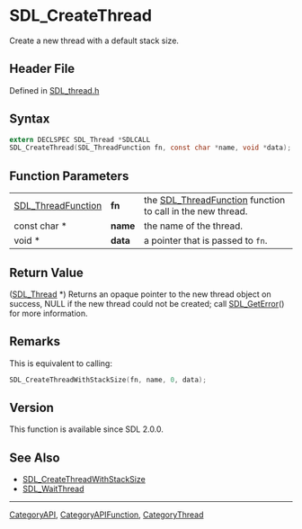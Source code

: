 # SDL_CreateThread

Create a new thread with a default stack size.

## Header File

Defined in [SDL_thread.h](https://github.com/libsdl-org/SDL/blob/SDL2/include/SDL_thread.h)

## Syntax

```c
extern DECLSPEC SDL_Thread *SDLCALL
SDL_CreateThread(SDL_ThreadFunction fn, const char *name, void *data);
```

## Function Parameters

|                                          |          |                                                                                  |
| ---------------------------------------- | -------- | -------------------------------------------------------------------------------- |
| [SDL_ThreadFunction](SDL_ThreadFunction) | **fn**   | the [SDL_ThreadFunction](SDL_ThreadFunction) function to call in the new thread. |
| const char *                             | **name** | the name of the thread.                                                          |
| void *                                   | **data** | a pointer that is passed to `fn`.                                                |

## Return Value

([SDL_Thread](SDL_Thread) *) Returns an opaque pointer to the new thread
object on success, NULL if the new thread could not be created; call
[SDL_GetError](SDL_GetError)() for more information.

## Remarks

This is equivalent to calling:

```c
SDL_CreateThreadWithStackSize(fn, name, 0, data);
```

## Version

This function is available since SDL 2.0.0.

## See Also

- [SDL_CreateThreadWithStackSize](SDL_CreateThreadWithStackSize)
- [SDL_WaitThread](SDL_WaitThread)

----
[CategoryAPI](CategoryAPI), [CategoryAPIFunction](CategoryAPIFunction), [CategoryThread](CategoryThread)

